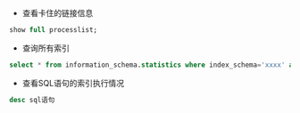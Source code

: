 * 查看卡住的链接信息
```sql
show full processlist;
```

* 查询所有索引
```sql
select * from information_schema.statistics where index_schema='xxxx' and index_name<>'PRIMARY'
```

* 查看SQL语句的索引执行情况
```sql
desc sql语句
```